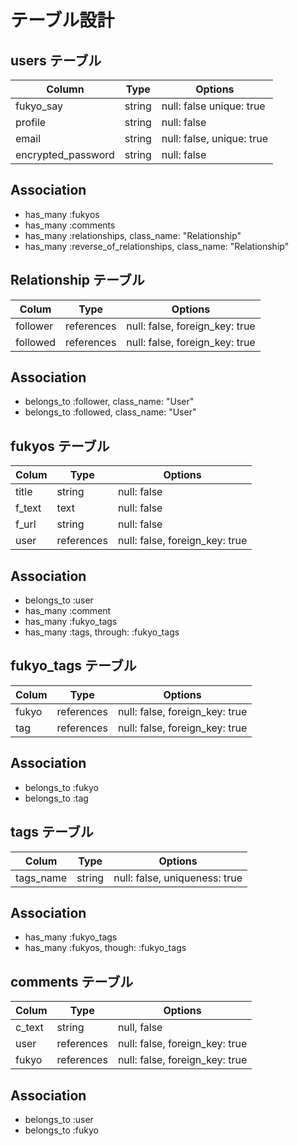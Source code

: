 # テーブル設計

## users テーブル

| Column             | Type       | Options                   |
| ------------------ | ---------- | ------------------------- |
| fukyo_say          | string     | null: false  unique: true |
| profile            | string     | null: false               |
| email              | string     | null: false, unique: true |
| encrypted_password | string     | null: false               |


## Association

- has_many :fukyos
- has_many :comments
- has_many :relationships, class_name: "Relationship"
- has_many :reverse_of_relationships, class_name: "Relationship"


## Relationship テーブル

| Colum      | Type       | Options                        |
| ---------- | ---------- | ------------------------------ |
| follower   | references | null: false, foreign_key: true |
| followed   | references | null: false, foreign_key: true |

## Association

- belongs_to :follower, class_name: "User"
- belongs_to :followed, class_name: "User"



## fukyos テーブル

| Colum           | Type       | Options                        |
| --------------- | ---------- | ------------------------------ |
| title           | string     | null: false                    |
| f_text          | text       | null: false                    |
| f_url           | string     | null: false                    |
| user            | references | null: false, foreign_key: true |

## Association

- belongs_to :user
- has_many :comment
- has_many :fukyo_tags
- has_many :tags, through: :fukyo_tags


## fukyo_tags テーブル

| Colum      | Type       | Options                        |
| ---------- | ---------- | ------------------------------ |
| fukyo      | references | null: false, foreign_key: true |
| tag        | references | null: false, foreign_key: true |

## Association

- belongs_to :fukyo
- belongs_to :tag


## tags テーブル

| Colum      | Type       | Options                        |
| ---------- | ---------- | ------------------------------ |
| tags_name  | string     | null: false, uniqueness: true  |

## Association

- has_many :fukyo_tags
- has_many :fukyos, though: :fukyo_tags

## comments テーブル

| Colum      | Type       | Options                        |
| ---------- | ---------- | ------------------------------ |
| c_text     | string     | null, false                    |
| user       | references | null: false, foreign_key: true |
| fukyo      | references | null: false, foreign_key: true |

## Association

- belongs_to :user
- belongs_to :fukyo